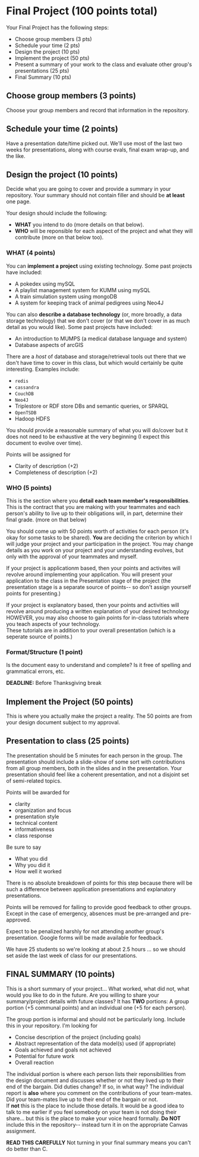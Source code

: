 # Final Project (100 points total)

Your Final Project has the following steps:

* Choose group members  (3 pts)
* Schedule your time    (2 pts)
* Design the project    (10 pts)
* Implement the project (50 pts) 
* Present a summary of your work to the class and evaluate other group's presentations (25 pts) 
* Final Summary         (10 pts)

## Choose group members (3 points)

Choose your group members and record that information in the repository.

## Schedule your time (2 points)

Have a presentation date/time picked out. We'll use most of the last two weeks for presentations, along with course evals, final exam wrap-up, and the like.

## Design the project (10 points)

Decide what you are going to cover and provide a summary in your repository.  Your summary should not contain filler and should be **at least** one page.

Your design should include the following:

* **WHAT** you intend to do (more details on that below).
* **WHO** will be reponsible for each aspect of the project and what they will contribute (more on that below too).

### WHAT (4 points)

You can **implement a project** using existing technology.  Some past projects have included:

* A pokedex using mySQL
* A playlist management system for KUMM using mySQL
* A train simulation system using mongoDB
* A system for keeping track of animal pedigrees using Neo4J

You can also **describe a database technology** (or, more broadly, a data storage technology) that we don't cover (or that we don't cover in as much detail as you would like).  Some past projects have included:

* An introduction to MUMPS (a medical database language and system)
* Database aspects of arcGIS

There are a _host_ of database and storage/retrieval tools out there that we don't have time to cover in this class, but which would certainly be quite interesting. Examples include:

* `redis`
* `cassandra`
* `CouchDB`
* `Neo4J`
* Triplestore or RDF store DBs and semantic queries, or SPARQL
* `OpenTSDB`
* Hadoop HDFS

You should provide a reasonable summary of what you will do/cover but it does not need to be exhaustive at the very beginning 
(I expect this document to evolve over time).  

Points will be assigned for

* Clarity of description (+2)
* Completeness of description (+2)

### WHO (5 points)

This is the section where you **detail each team member's responsibilities**.  This is the contract that you are making with your 
teammates and each person's ability to live up to their obligations will, in part, determine their final grade. (more on that below)

You should come up with 50 points worth of activities for each person (it's okay for some tasks to be shared).  **You** are 
deciding the criterion by which I will judge your project and your participation in the project.  You may change details as you work
on your project and your understanding evolves, but only with the approval of your teammates and myself.

If your project is applicationm based, then your points and activites will revolve around implementing your application.
You will present your application to the class in the Presentation stage of the project (the presentation stage is
a separate source of points-- so don't assign yourself points for presenting.)

If your project is explanatory based, then your points and activities will revolve around producing a written explanation of your 
desired technology HOWEVER, you may also choose to gain points for in-class tutorials where you teach aspects of your technology.  
These tutorials are in addition to your overall presentation (which is a seperate source of points.)

### Format/Structure (1 point)

Is the document easy to understand and complete?  Is it free of spelling and grammatical errors, etc.

**DEADLINE:** Before Thanksgiving break


## Implement the Project (50 points) 

This is where you actually make the project a reality.  The 50 points are from your design document subject to my approval.  

## Presentation to class (25 points)

The presentation should be 5 minutes for each person in the group. The presentation should include a slide-show of some sort with contributions from all group members, both in the slides and in the presentation. Your presentation should feel like a coherent presentation, and not a disjoint set of semi-related topics. 

Points will be awarded for

* clarity
* organization and focus
* presentation style
* technical content
* informativeness
* class response

Be sure to say 

* What you did
* Why you did it
* How well it worked

There is no absolute breakdown of points for this step because there will be such a difference between application presentations and explanatory presentations.

Points will be removed for failing to provide good feedback to other groups.  Except in the case of emergency, absences must be pre-arranged and pre-approved.

Expect to be penalized harshly for not attending another group's presentation.  Google forms will be made available for feedback.

We have 25 students so we're looking at about 2.5 hours ... so we should set aside the last week of class for our presentations.

## FINAL SUMMARY (10 points)

This is a short summary of your project...  What worked, what did not, what would you like to do in the future.  Are you willing
to share your summary/project details with future classes?  It has **TWO** portions:  A group portion (+5 communal points) and an individual one (+5 for each person).

The group portion is informal and should not be particularly long.  Include this in your repository.  I'm looking for

* Concise description of the project (including goals)
* Abstract representation of the data model(s) used (if appropriate)
* Goals achieved and goals not achieved
* Potential for future work
* Overall reaction

The individual portion is where each person lists their reponsibilities from the design document and discusses whether or 
not they lived up to their end of the bargain.  Did duties change?  If so, in what way?  The individual report is  **also**
where you comment on the contributions of your team-mates.  Did your team-mates live up to their end of the bargain or not.  
If **not** this is the place to include those details.  It would be a good idea to talk to me earlier if you feel somebody on your team is not doing their share... but this is the place to make your voice heard formally.  **Do NOT** include this in the repository-- instead turn it in on the appropriate Canvas assignment.

**READ THIS CAREFULLY** Not turning in your final summary means you can't do better than C.


